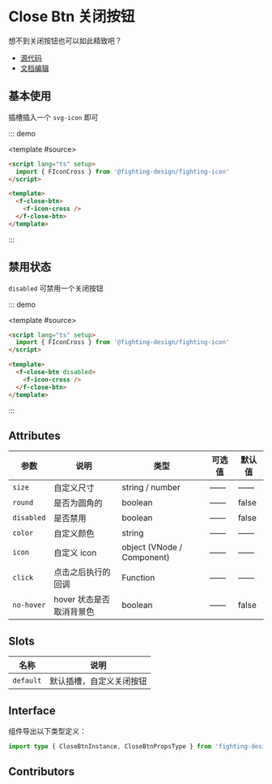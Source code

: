 # Close Btn 关闭按钮

想不到关闭按钮也可以如此精致吧？

- [源代码](https://github.com/FightingDesign/fighting-design/tree/master/packages/fighting-design/close-btn)
- [文档编辑](https://github.com/FightingDesign/fighting-design/blob/master/docs/docs/components/close-btn.md)

## 基本使用

插槽插入一个 `svg-icon` 即可

::: demo

<template #source>
<f-close-btn>
<f-icon-cross />
</f-close-btn>
</template>

```html
<script lang="ts" setup>
  import { FIconCross } from '@fighting-design/fighting-icon'
</script>

<template>
  <f-close-btn>
    <f-icon-cross />
  </f-close-btn>
</template>
```

:::

## 禁用状态

`disabled` 可禁用一个关闭按钮

::: demo

<template #source>
<f-close-btn disabled>
<f-icon-cross />
</f-close-btn>
</template>

```html
<script lang="ts" setup>
  import { FIconCross } from '@fighting-design/fighting-icon'
</script>

<template>
  <f-close-btn disabled>
    <f-icon-cross />
  </f-close-btn>
</template>
```

:::

## Attributes

| 参数       | 说明                     | 类型                       | 可选值 | 默认值 |
| ---------- | ------------------------ | -------------------------- | ------ | ------ |
| `size`     | 自定义尺寸               | string / number            | ——     | ——     |
| `round`    | 是否为圆角的             | boolean                    | ——     | false  |
| `disabled` | 是否禁用                 | boolean                    | ——     | false  |
| `color`    | 自定义颜色               | string                     | ——     | ——     |
| `icon`     | 自定义 icon              | object (VNode / Component) | ——     | ——     |
| `click`    | 点击之后执行的回调       | Function                   | ——     | ——     |
| `no-hover` | hover 状态是否取消背景色 | boolean                    | ——     | false  |

## Slots

| 名称      | 说明                     |
| --------- | ------------------------ |
| `default` | 默认插槽，自定义关闭按钮 |

## Interface

组件导出以下类型定义：

```ts
import type { CloseBtnInstance, CloseBtnPropsType } from 'fighting-design'
```

## Contributors

<a href="https://github.com/Tyh2001" target="_blank">
  <f-avatar round src="https://avatars.githubusercontent.com/u/73180970?v=4" />
</a>

<script setup lang="ts">
  import { FIconCross } from '../../../packages/fighting-icon/index.ts'
</script>
